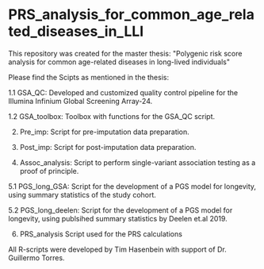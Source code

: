 # PRS_analysis_for_common_age_related_diseases_in_LLI

This repository was created for the master thesis: 
"Polygenic risk score analysis for common age-related diseases in long-lived individuals"

Please find the Scipts as mentioned in the thesis:

1.1  GSA_QC:
     Developed and customized quality control pipeline for the Illumina Infinium Global Screening Array-24.
 
1.2  GSA_toolbox:
     Toolbox with functions for the GSA_QC script.
     
  2. Pre_imp:
     Script for pre-imputation data preparation.
 
  3. Post_imp:
     Script for post-imputation data preparation.
   
  4. Assoc_analysis:
     Script to perform single-variant association testing as a proof of principle.
     
5.1  PGS_long_GSA:
     Script for the development of a PGS model for longevity, using summary statistics of the study cohort.
     
5.2  PGS_long_deelen:
     Script for the development of a PGS model for longevity, using publsihed summary statistics by Deelen et.al   2019.
   
  6. PRS_analysis
     Script used for the PRS calculations
     
 All R-scripts were developed by Tim Hasenbein with support of Dr. Guillermo Torres.

